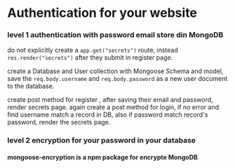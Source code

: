 # Authentication for your website

### level 1 authentication with password email store din MongoDB


do not explicitly create a `app.get("secrets")` route, instead `res.render("secrets")` after they submit in register page.

create a Database and User collection with Mongoose Schema and model, save the `req.body.username` and `req.body.password` as a new user document to the database.

create post method for register , after saving their email and password, render secrets page.
again create a post method for login, if no error and find username match a record in DB, also if password match record's password, render the secrets page.


### level 2 encryption for your password in your database

#### mongoose-encryption is a npm package for encrypte MongoDB
